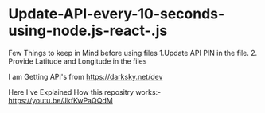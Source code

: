 # Update-API-every-10-seconds-using-node.js-react-.js

Few Things to keep in Mind before using files
1.Update API PIN in the file.
2. Provide Latitude and Longitude in the files

I am Getting API's from  https://darksky.net/dev

Here I've  Explained How this repositry works:- https://youtu.be/JkfKwPaQQdM
